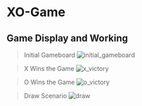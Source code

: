 # XO-Game

## Game Display and Working

> Initial Gameboard
> ![initial_gameboard](https://user-images.githubusercontent.com/65038837/86123319-e1215280-baf6-11ea-907c-500675679267.png)

> X Wins the Game
> ![x_victory](https://user-images.githubusercontent.com/65038837/86123457-29d90b80-baf7-11ea-8d13-b718928009d3.png)

> O Wins the Game
> ![o_victory](https://user-images.githubusercontent.com/65038837/86123479-352c3700-baf7-11ea-9153-a24cfb13295e.png)

> Draw Scenario
> ![draw](https://user-images.githubusercontent.com/65038837/86123505-3fe6cc00-baf7-11ea-8e0a-aabacd60df69.png)





